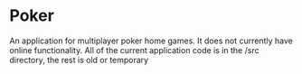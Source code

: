 # Poker
An application for multiplayer poker home games. It does not currently have online functionality. All of the current application code is in the /src directory, the rest is old or temporary
